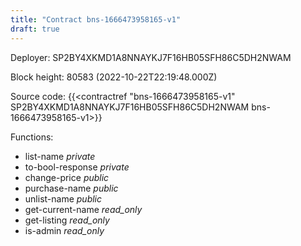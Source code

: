 ```yaml
---
title: "Contract bns-1666473958165-v1"
draft: true
---
```

Deployer: SP2BY4XKMD1A8NNAYKJ7F16HB05SFH86C5DH2NWAM


 



Block height: 80583 (2022-10-22T22:19:48.000Z)

Source code: {{<contractref "bns-1666473958165-v1" SP2BY4XKMD1A8NNAYKJ7F16HB05SFH86C5DH2NWAM bns-1666473958165-v1>}}

Functions:

* list-name _private_
* to-bool-response _private_
* change-price _public_
* purchase-name _public_
* unlist-name _public_
* get-current-name _read_only_
* get-listing _read_only_
* is-admin _read_only_
